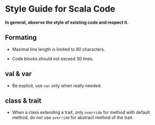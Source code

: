 # Style Guide for Scala Code

**In general, observe the style of existing code and respect it.**

## Formating

- Maximal line length is limited to 80 characters.

- Code blocks should not exceed 30 lines.

## val & var

- Be explicit, use `var` only when really needed.

## class & trait

- When a class extending a trait,
  only `override` for method with default method,
  do not use `override` for abstract method of the trait.
